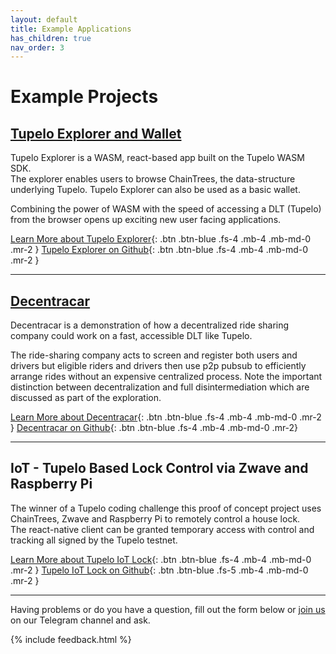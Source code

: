 ```yaml
---
layout: default
title: Example Applications
has_children: true
nav_order: 3
---
```


# Example Projects

## [Tupelo Explorer and Wallet](/examples/tupelo_explorer)

Tupelo Explorer is a WASM, react-based app built on the Tupelo WASM SDK.  
The explorer enables users to browse ChainTrees, the data-structure underlying
Tupelo.  Tupelo Explorer can also be used as a basic wallet.  

Combining the power of WASM with the speed of accessing a DLT (Tupelo) from the
browser opens up exciting new user facing applications.

[Learn More about Tupelo Explorer](/examples/tupelo_explorer){: .btn .btn-blue .fs-4 .mb-4 .mb-md-0 .mr-2 }
[Tupelo Explorer on Github](https://github.com/quorumcontrol/wasm-explorer){: .btn .btn-blue .fs-4 .mb-4 .mb-md-0 .mr-2 }  

***

## [Decentracar](/examples/decentracar)

Decentracar is a demonstration of how a decentralized ride sharing company could
work on a fast, accessible DLT like Tupelo.  

The ride-sharing company acts to screen and register both users and drivers but
eligible riders and drivers then use p2p pubsub to efficiently arrange rides
without an expensive centralized process.  Note the important distinction between
decentralization and full disintermediation which are discussed
as part of the exploration.

[Learn More about Decentracar](/examples/decentracar){: .btn .btn-blue .fs-4 .mb-4 .mb-md-0 .mr-2 }
[Decentracar on Github](https://github.com/quorumcontrol/decentracar){: .btn .btn-blue .fs-4 .mb-4 .mb-md-0 .mr-2}  

***

## IoT - Tupelo Based Lock Control via Zwave and Raspberry Pi

The winner of a Tupelo coding challenge this proof of concept project uses
ChainTrees, Zwave and Raspberry Pi to remotely control a house lock.  
The react-native client can be granted temporary access with control and tracking
all signed by the Tupelo testnet.

[Learn More about Tupelo IoT Lock](/examples/iot_lock){: .btn .btn-blue .fs-4 .mb-4 .mb-md-0 .mr-2 }
[Tupelo IoT Lock on Github](https://github.com/natemcdowel/tupelo-zwave){: .btn .btn-blue .fs-5 .mb-4 .mb-md-0 .mr-2 }  

***

Having problems or do you have a question, fill out the form below or
<a href="https://t.me/joinchat/IhpojEWjbW9Y7_H81Y7rAA">join us</a>
on our Telegram channel and ask.

{% include feedback.html %}
